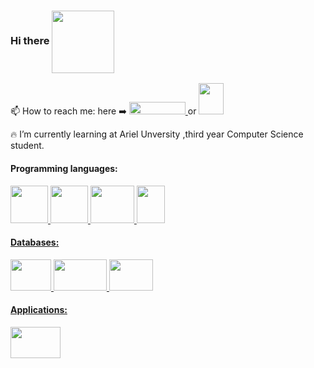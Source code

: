 ### Hi there <img style="vertical-align:middle" src="https://user-images.githubusercontent.com/44750349/124947185-4a944500-e018-11eb-93b8-d3d00114b6c6.png" width="100" height="100" />

📫 How to reach me: here :arrow_right: 
<a href="https://www.linkedin.com/in/avichaynega/">
<img src="https://user-images.githubusercontent.com/44750349/124949797-8cbe8600-e01a-11eb-9dbf-4aba9713ad3b.png" width="90" height="20" /> </a> or 
<a href="https://mail.google.com/mail/u/?authuser=avichay881@gmail.com">
<img src="https://icons-for-free.com/iconfiles/png/512/email+gmail+google+internet+message+icon-1320192780259745073.png" width="40" height="50" />
</a> 


<!--
**avichaynega/avichaynega** is a ✨ _special_ ✨ repository because its `README.md` (this file) appears on your GitHub profile.

Here are some ideas to get you started:

- 🔭 I’m currently working on ...
- 🌱 I’m currently learning ...
- 👯 I’m looking to collaborate on ...
- 🤔 I’m looking for help with ...
- 💬 Ask me about ...
- 📫 How to reach me: ...
- 😄 Pronouns: ...
- ⚡ Fun fact: ...
-->
:fire: I’m currently learning at Ariel Unversity ,third year Computer Science student.

#### Programming languages:

<a href="#">
  <img src="https://upload.wikimedia.org/wikipedia/commons/1/19/C_Logo.png" width="60" height="60" />
  <img src="https://upload.wikimedia.org/wikipedia/commons/thumb/1/18/ISO_C%2B%2B_Logo.svg/1200px-ISO_C%2B%2B_Logo.svg.png" width="60" height="60" /> 
  <img src="https://www.code4kids.d-world.co.il/wp-content/uploads/2018/06/python-logo.png" width="70" height="60" />  
  <img src="https://upload.wikimedia.org/wikipedia/he/0/05/Java_Logo.svg.png" width="45" height="60" />


#### Databases:

<img src="https://cdn2.iconfinder.com/data/icons/line-design-database-set-4/21/sql-badge-512.png" width="65" height="50"/> 
 <img src="https://infinapps.com/wp-content/uploads/2018/10/mongodb-logo.png" width="85" height="50"/> 
 <img src="https://upload.wikimedia.org/wikipedia/commons/b/bd/Firebase_Logo.png" width="70" height="50"/> 

#### Applications:
<img src="https://www.bugfixblog.com/wp-content/uploads/2017/01/android-studio-logo.png" width="80" height="50"/>
</a>
